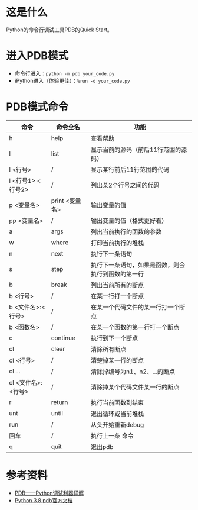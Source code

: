 # 这是什么
Python的命令行调试工具PDB的Quick Start。

# 进入PDB模式
- 命令行进入：`python -m pdb your_code.py`
- iPython进入（体验更佳）：`%run -d your_code.py`

# PDB模式命令

| 命令               | 命令全名       | 功能                                               |
|--------------------|----------------|----------------------------------------------------|
| h                  | help           | 查看帮助                                           |
| l                  | list           | 显示当前的源码（前后11行范围的源码）               |
| l <行号>           | /              | 显示某行前后11行范围的代码                         |
| l <行号1> <行号2>  | /              | 列出某2个行号之间的代码                            |
| p <变量名>         | print <变量名> | 输出变量的值                                       |
| pp <变量名>        | /              | 输出变量的值（格式更好看）                         |
| a                  | args           | 列出当前执行的函数的参数                           |
| w                  | where          | 打印当前执行的堆栈                                 |
| n                  | next           | 执行下一条语句                                     |
| s                  | step           | 执行下一条语句，如果是函数，则会执行到函数的第一行 |
| b                  | break          | 列出当前所有的断点                                 |
| b <行号>           | /              | 在某一行打一个断点                                 |
| b <文件名>:<行号>  | /              | 在某一个代码文件的某一行打一个断点                 |
| b <函数名>         | /              | 在某一个函数的第一行打一个断点                     |
| c                  | continue       | 执行到下一个断点                                   |
| cl                 | clear          | 清除所有断点                                       |
| cl <行号>          | /              | 清楚掉某一行的断点                                 |
| cl <n1> <n2> ...   | /              | 清除掉编号为n1、n2、...的断点                      |
| cl <文件名>:<行号> | /              | 清除掉某个代码文件某一行的断点                     |
| r                  | return         | 执行当前函数到结束                                 |
| unt                | until          | 退出循环或当前堆栈                                 |
| run                | /              | 从头开始重新debug                                  |
| 回车               | /              | 执行上一条 命令                                    |
| q                  | quit           | 退出pdb                                            |

# 参考资料
- [PDB——Python调试利器详解](https://www.jianshu.com/p/1c2212fc28a6)
- [Python 3.8 pdb官方文档](https://docs.python.org/3.8/library/pdb.html)
